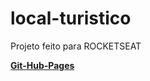# local-turistico
Projeto feito para ROCKETSEAT

[**Git-Hub-Pages**](https://oliveira-super.github.io/local-turistico/)



